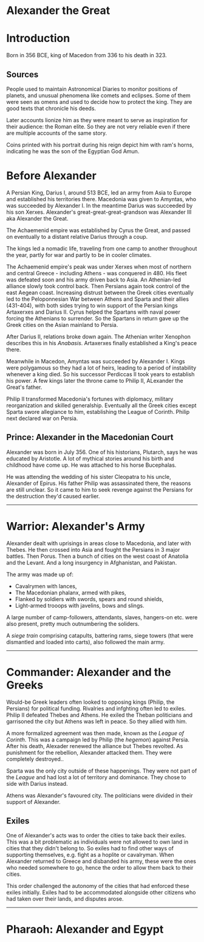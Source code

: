 # Alexander the Great

# Introduction

Born in 356 BCE, king of Macedon from 336 to his death in 323.

## Sources

People used to maintain Astronomical Diaries to monitor positions of
planets, and unusual phenomena like comets and eclipses. Some of them
were seen as omens and used to decide how to protect the king. They
are good texts that chronicle his deeds.

Later accounts lionize him as they were meant to serve as inspiration
for their audience: the Roman elite. So they are not very reliable
even if there are multiple accounts of the same story.

Coins printed with his portrait during his reign depict him with ram's
horns, indicating he was the son of the Egyptian God Amun.

# Before Alexander

A Persian King, Darius I, around 513 BCE, led an army from Asia to
Europe and established his territories there. Macedonia was given to
Amyntas, who was succeeded by Alexander I. In the meantime Darius was
succeeded by his son Xerxes. Alexander's great-great-great-grandson
was Alexander III aka Alexander the Great.

The Achaemenid empire was established by Cyrus the Great, and passed
on eventually to a distant relative Darius through a coup.

The kings led a nomadic life, traveling from one camp to another
throughout the year, partly for war and partly to be in cooler
climates.

The Achaemenid empire's peak was under Xerxes when most of northern
and central Greece - including Athens - was conquered in 480. His
fleet was defeated soon and his army driven back to Asia. An
Athenian-led alliance slowly took control back. Then Persians again
took control of the east Aegean coast. Increasing distrust between the
Greek cities eventually led to the Peloponnesian War between Athens
and Sparta and their allies (431-404), with both sides trying to win
support of the Persian kings Artaxerxes and Darius II. Cyrus helped
the Spartans with naval power forcing the Athenians to surrender. So
the Spartans in return gave up the Greek cities on the Asian mainland
to Persia.

After Darius II, relations broke down again. The Athenian writer
Xenophon describes this in his *Anabasis*. Artaxerxes finally
established a King's peace there. 

Meanwhile in Macedon, Amyntas was succeeded by Alexander I. Kings were
polygamous so they had a lot of heirs, leading to a period of
instability whenever a king died. So his successor Perdiccas II took
years to establish his power. A few kings later the throne came to
Philip II, ALexander the Great's father.

Philip II transformed Macedonia's fortunes with diplomacy, military
reorganization and skilled generalship. Eventually all the Greek
cities except Sparta swore allegiance to him, establishing the League
of Corinth. Philip next declared war on Persia.

## Prince: Alexander in the Macedonian Court

Alexander was born in July 356. One of his historians, Plutarch, says
he was educated by Aristotle. A lot of mythical stories around his
birth and childhood have come up. He was attached to his horse
Bucephalas.

He was attending the wedding of his sister Cleopatra to his uncle,
Alexander of Epirus. His father Philip was assassinated there, the
reasons are still unclear. So it came to him to seek revenge against
the Persians for the destruction they'd caused earlier.

---

# Warrior: Alexander's Army

Alexander dealt with uprisings in areas close to Macedonia, and later
with Thebes. He then crossed into Asia and fought the Persians in 3
major battles. Then Porus. Then a bunch of cities on the west coast of
Anatolia and the Levant. And a long insurgency in Afghanistan, and
Pakistan.

The army was made up of:

- Cavalrymen with lances,
- The Macedonian phalanx, armed with pikes,
- Flanked by soldiers with swords, spears and round shields,
- Light-armed trooops with javelins, bows and slings.

A large number of camp-followers, attendants, slaves, hangers-on
etc. were also present, pretty much outnumbering the soliders.

A *siege train* comprising catapults, battering rams, siege towers
(that were dismantled and loaded into carts), also followed the main
army.

---

# Commander: Alexander and the Greeks

Would-be Greek leaders often looked to opposing kings (Philip, the
Persians) for political funding. Rivalries and infghting often led to
exiles. Philip II defeated Thebes and Athens. He exiled the Theban
politicians and garrisoned the city but Athens was left in peace. So
they allied with him.

A more formalized agreement was then made, known as the *League of
Corinth*. This was a campaign led by Philip (the *hegemon*) against
Persia. After his death, Alexader renewed the alliance but Thebes
revolted. As punishment for the rebellion, Alexander attacked
them. They were completely destroyed..

Sparta was the only city outside of these happenings. They were not
part of the *League* and had lost a lot of territory and
dominance. They chose to side with Darius instead.

Athens was Alexander's favoured city. The politicians were divided in
their support of Alexander.

## Exiles

One of Alexander's acts was to order the cities to take back their
exiles. This was a bit problematic as individuals were not allowed to
own land in cities that they didn't belong to. So exiles had to find
other ways of supporting themselves, e.g. fight as a hoplite or
cavalryman. When Alexander returned to Greece and disbanded his army,
these were the ones who needed somewhere to go, hence the order to
allow them back to their cities.

This order challenged the autonomy of the cities that had enforced
these exiles initially. Exiles had to be accommodated alongside other
citizens who had taken over their lands, and disputes arose.

---

# Pharaoh: Alexander and Egypt

